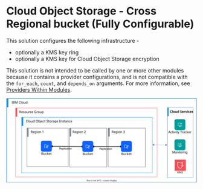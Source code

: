 # Cloud Object Storage - Cross Regional bucket (Fully Configurable)

This solution configures the following infrastructure -
- optionally a KMS key ring
- optionally a KMS key for Cloud Object Storage encryption

This solution is not intended to be called by one or more other modules because it contains a provider configurations, and is not compatible with the `for_each`, `count`, and `depends_on` arguments. For more information, see [Providers Within Modules](https://developer.hashicorp.com/terraform/language/modules/develop/providers).

![cloud-object-storage-deployable-architecure](../../../reference-architectures/cross-regional-bucket.svg)
